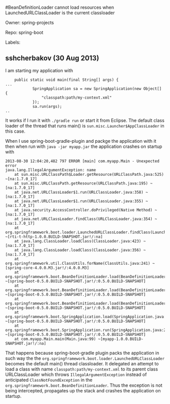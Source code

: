 #BeanDefinitionLoader cannot load resources when LaunchedURLClassLoader is the current classloader

Owner: spring-projects

Repo: spring-boot

Labels: 

## sshcherbakov (30 Aug 2013)

I am starting my application with 

```
    public static void main(final String[] args) {
...
            SpringApplication sa = new SpringApplication(new Object[] {  
                "classpath:path/my-context.xml"
            });
            sa.run(args);
..
```

It works if I run it with `./gradle run` or start it from Eclipse.
The default class loader of the thread that runs main() is `sun.misc.Launcher$AppClassLoader` in this case.

When I use spring-boot-gradle-plugin and packge the application with it then when run with `java -jar myapp.jar` the application crashes on startup with

```
2013-08-30 12:04:20,482 797 ERROR [main] com.myapp.Main - Unexpected error
java.lang.IllegalArgumentException: name
    at sun.misc.URLClassPath$Loader.getResource(URLClassPath.java:525) ~[na:1.7.0_17]
    at sun.misc.URLClassPath.getResource(URLClassPath.java:195) ~[na:1.7.0_17]
    at java.net.URLClassLoader$1.run(URLClassLoader.java:358) ~[na:1.7.0_17]
    at java.net.URLClassLoader$1.run(URLClassLoader.java:355) ~[na:1.7.0_17]
    at java.security.AccessController.doPrivileged(Native Method) ~[na:1.7.0_17]
    at java.net.URLClassLoader.findClass(URLClassLoader.java:354) ~[na:1.7.0_17]
    at org.springframework.boot.loader.LaunchedURLClassLoader.findClass(LaunchedURLClassLoader.java:57) ~[rti-t-http-1.0.0.BUILD-SNAPSHOT.jar!/:na]
    at java.lang.ClassLoader.loadClass(ClassLoader.java:423) ~[na:1.7.0_17]
    at java.lang.ClassLoader.loadClass(ClassLoader.java:356) ~[na:1.7.0_17]
    at org.springframework.util.ClassUtils.forName(ClassUtils.java:241) ~[spring-core-4.0.0.M3.jar!/:4.0.0.M3]
    at org.springframework.boot.BeanDefinitionLoader.load(BeanDefinitionLoader.java:162) ~[spring-boot-0.5.0.BUILD-SNAPSHOT.jar!/:0.5.0.BUILD-SNAPSHOT]
    at org.springframework.boot.BeanDefinitionLoader.load(BeanDefinitionLoader.java:134) ~[spring-boot-0.5.0.BUILD-SNAPSHOT.jar!/:0.5.0.BUILD-SNAPSHOT]
    at org.springframework.boot.BeanDefinitionLoader.load(BeanDefinitionLoader.java:117) ~[spring-boot-0.5.0.BUILD-SNAPSHOT.jar!/:0.5.0.BUILD-SNAPSHOT]
    at org.springframework.boot.SpringApplication.load(SpringApplication.java:469) ~[spring-boot-0.5.0.BUILD-SNAPSHOT.jar!/:0.5.0.BUILD-SNAPSHOT]
    at org.springframework.boot.SpringApplication.run(SpringApplication.java:280) ~[spring-boot-0.5.0.BUILD-SNAPSHOT.jar!/:0.5.0.BUILD-SNAPSHOT]
    at com.myapp.Main.main(Main.java:99) ~[myapp-1.0.0.BUILD-SNAPSHOT.jar!/:na]
```

That happens because spring-boot-gradle plugin packs the application in such way the the `org.springframework.boot.loader.LaunchedURLClassLoader` becomes the default main() thread classloader. It delegated an attempt to load a class with name `classpath:path/my-context.xml` to its parent class URLClassLoader which throws `IllegalArgumentException` instead of anticipated  `ClassNotFoundException` in the `org.springframework.boot.BeanDefinitionLoader`. Thus the exception is not being intercepted, propagates up the stack and crashes the application on startup.


